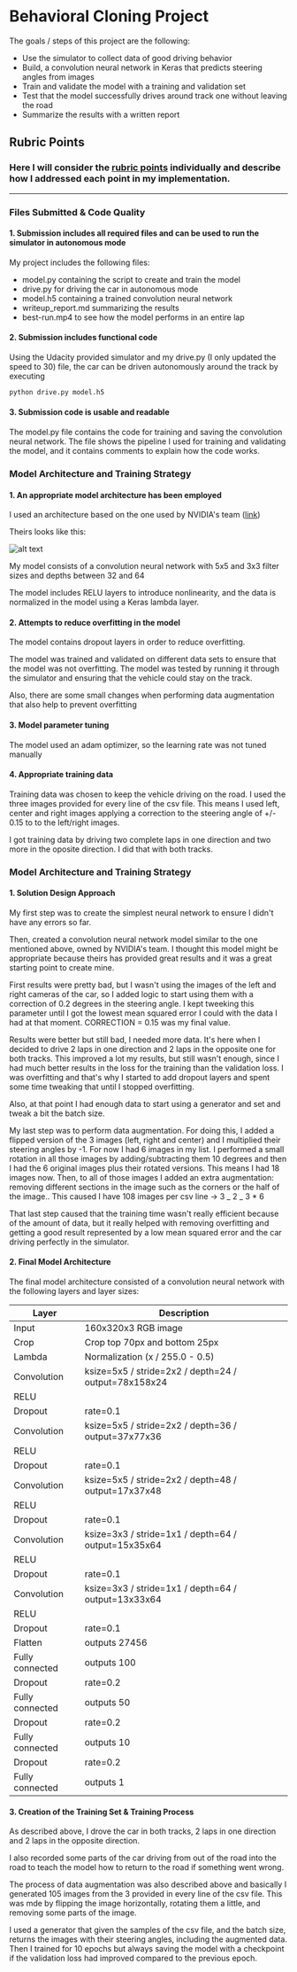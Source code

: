 # **Behavioral Cloning Project**

The goals / steps of this project are the following:

- Use the simulator to collect data of good driving behavior
- Build, a convolution neural network in Keras that predicts steering angles from images
- Train and validate the model with a training and validation set
- Test that the model successfully drives around track one without leaving the road
- Summarize the results with a written report

[//]: # "Image References"
[image1]: ./images/nvidia-architecture.png "NVIDIA's architecture"

## Rubric Points

### Here I will consider the [rubric points](https://review.udacity.com/#!/rubrics/432/view) individually and describe how I addressed each point in my implementation.

---

### Files Submitted & Code Quality

#### 1. Submission includes all required files and can be used to run the simulator in autonomous mode

My project includes the following files:

- model.py containing the script to create and train the model
- drive.py for driving the car in autonomous mode
- model.h5 containing a trained convolution neural network
- writeup_report.md summarizing the results
- best-run.mp4 to see how the model performs in an entire lap

#### 2. Submission includes functional code

Using the Udacity provided simulator and my drive.py (I only updated the speed to 30) file, the car can be driven autonomously around the track by executing

```sh
python drive.py model.h5
```

#### 3. Submission code is usable and readable

The model.py file contains the code for training and saving the convolution neural network. The file shows the pipeline I used for training and validating the model, and it contains comments to explain how the code works.

### Model Architecture and Training Strategy

#### 1. An appropriate model architecture has been employed

I used an architecture based on the one used by NVIDIA's team ([link](http://images.nvidia.com/content/tegra/automotive/images/2016/solutions/pdf/end-to-end-dl-using-px.pdf))

Theirs looks like this:

![alt text][image1]

My model consists of a convolution neural network with 5x5 and 3x3 filter sizes and depths between 32 and 64

The model includes RELU layers to introduce nonlinearity, and the data is normalized in the model using a Keras lambda layer.

#### 2. Attempts to reduce overfitting in the model

The model contains dropout layers in order to reduce overfitting.

The model was trained and validated on different data sets to ensure that the model was not overfitting. The model was tested by running it through the simulator and ensuring that the vehicle could stay on the track.

Also, there are some small changes when performing data augmentation that also help to prevent overfitting

#### 3. Model parameter tuning

The model used an adam optimizer, so the learning rate was not tuned manually

#### 4. Appropriate training data

Training data was chosen to keep the vehicle driving on the road. I used the three images provided for every line of the csv file. This means I used left, center and right images applying a correction to the steering angle of +/- 0.15 to to the left/right images.

I got training data by driving two complete laps in one direction and two more in the oposite direction. I did that with both tracks.

### Model Architecture and Training Strategy

#### 1. Solution Design Approach

My first step was to create the simplest neural network to ensure I didn't have any errors so far.

Then, created a convolution neural network model similar to the one mentioned above, owned by NVIDIA's team. I thought this model might be appropriate because theirs has provided great results and it was a great starting point to create mine.

First results were pretty bad, but I wasn't using the images of the left and right cameras of the car, so I added logic to start using them with a correction of 0.2 degrees in the steering angle. I kept tweeking this parameter until I got the lowest mean squared error I could with the data I had at that moment. CORRECTION = 0.15 was my final value.

Results were better but still bad, I needed more data. It's here when I decided to drive 2 laps in one direction and 2 laps in the opposite one for both tracks. This improved a lot my results, but still wasn't enough, since I had much better results in the loss for the training than the validation loss. I was overfitting and that's why I started to add dropout layers and spent some time tweaking that until I stopped overfitting.

Also, at that point I had enough data to start using a generator and set and tweak a bit the batch size.

My last step was to perform data augmentation. For doing this, I added a flipped version of the 3 images (left, right and center) and I multiplied their steering angles by -1. For now I had 6 images in my list. I performed a small rotation in all those images by adding/subtracting them 10 degrees and then I had the 6 original images plus their rotated versions. This means I had 18 images now. Then, to all of those images I added an extra augmentation: removing different sections in the image such as the corners or the half of the image.. This caused I have 108 images per csv line -> 3 _ 2 _ 3 \* 6

That last step caused that the training time wasn't really efficient because of the amount of data, but it really helped with removing overfitting and getting a good result represented by a low mean squared error and the car driving perfectly in the simulator.

#### 2. Final Model Architecture

The final model architecture consisted of a convolution neural network with the following layers and layer sizes:

| Layer           | Description                                          |
| --------------- | ---------------------------------------------------- |
| Input           | 160x320x3 RGB image                                  |
| Crop            | Crop top 70px and bottom 25px                        |
| Lambda          | Normalization (x / 255.0 - 0.5)                      |
| Convolution     | ksize=5x5 / stride=2x2 / depth=24 / output=78x158x24 |
| RELU            |                                                      |
| Dropout         | rate=0.1                                             |
| Convolution     | ksize=5x5 / stride=2x2 / depth=36 / output=37x77x36  |
| RELU            |                                                      |
| Dropout         | rate=0.1                                             |
| Convolution     | ksize=5x5 / stride=2x2 / depth=48 / output=17x37x48  |
| RELU            |                                                      |
| Dropout         | rate=0.1                                             |
| Convolution     | ksize=3x3 / stride=1x1 / depth=64 / output=15x35x64  |
| RELU            |                                                      |
| Dropout         | rate=0.1                                             |
| Convolution     | ksize=3x3 / stride=1x1 / depth=64 / output=13x33x64  |
| RELU            |                                                      |
| Dropout         | rate=0.1                                             |
| Flatten         | outputs 27456                                        |
| Fully connected | outputs 100                                          |
| Dropout         | rate=0.2                                             |
| Fully connected | outputs 50                                           |
| Dropout         | rate=0.2                                             |
| Fully connected | outputs 10                                           |
| Dropout         | rate=0.2                                             |
| Fully connected | outputs 1                                            |

#### 3. Creation of the Training Set & Training Process

As described above, I drove the car in both tracks, 2 laps in one direction and 2 laps in the opposite direction.

I also recorded some parts of the car driving from out of the road into the road to teach the model how to return to the road if something went wrong.

The process of data augmentation was also described above and basically I generated 105 images from the 3 provided in every line of the csv file. This was mde by flipping the image horizontally, rotating them a little, and removing some parts of the image.

I used a generator that given the samples of the csv file, and the batch size, returns the images with their steering angles, including the augmented data. Then I trained for 10 epochs but always saving the model with a checkpoint if the validation loss had improved compared to the previous epoch.
